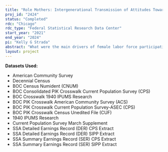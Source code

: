 ```yaml
---
title: "Role Mothers: Intergenerational Transmission of Attitudes Towards Work"
proj_id: "2424"
status: "Completed"
rdc: "Chicago"
rdc_type: "Federal Statistical Research Data Center"
start_year: "2021"
end_year: "2024"
pi: "Kelly G Strada"
abstract: "What were the main drivers of female labor force participation during World War II? Were there long-term consequences for women who entered the workforce and for their children? In order to address these questions, I make use of the Census Numident File combined with the 1940 Census to construct a novel intercensal measure of labor force entry--SSN first issuance--for the wives of draft-eligible men. After linking these data to the WWII Enlistment Records, I exploit the draft lottery to construct an individual-level instrument for married women's workforce entry. In doing so, I can disentangle the supply and demand-side drivers of female labor supply during WWII--the former being proxied by government spending by town--conditional on a rich set of covariates. Furthermore, I plan to leverage the longitudinal structure of PIK-ed mandatory surveys to assess the long-term consequences of female entry. Specifically, by using reduced form evidence and instrumental variable techniques, I intend to assess whether being a working woman increased the likelihood of divorce and whether the outcomes of children of working mothers differed substantially from those of non-working mothers. In order to address identification concerns, I plan to extend the analysis to elicit random variation in the entry of female neighbors. Preliminary results suggest that a man's draft status (and timing) strongly predicts his wife's labor force entry: by accessing RDC data I wish to evaluate whether women paid a social cost for working and if their children benefited from having a working mother."
layout: project
---
```


**Datasets Used:**

  - American Community Survey 
  - Decennial Census 
  - BOC Census Numident (CNUM) 
  - BOC Consolidated PIK Crosswalk Current Population Survey (CPS) 
  - BOC Crosswalk 1940 IPUMS Research 
  - BOC PIK Crosswalk American Community Survey (ACS) 
  - BOC PIK Crosswalk Current Population Survey-ASEC (CPS) 
  - BOC PIK Crosswalk Census Unedited File (CUF) 
  - 1940 IPUMS Research 
  - Current Population Survey March Supplement 
  - SSA Detailed Earnings Record (DER) CPS Extract 
  - SSA Detailed Earnings Record (DER) SIPP Extract 
  - SSA Summary Earnings Record (SER) CPS Extract 
  - SSA Summary Earnings Record (SER) SIPP Extract 

